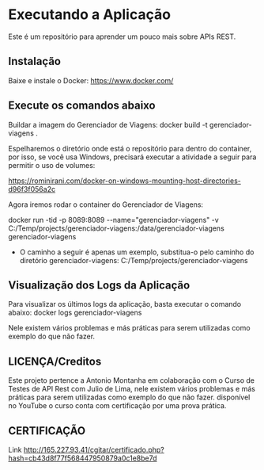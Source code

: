# Executando a Aplicação
Este é um repositório para aprender um pouco mais sobre APIs REST.

## Instalação
Baixe e instale o Docker:
https://www.docker.com/

## Execute os comandos abaixo
Buildar a imagem do Gerenciador de Viagens:
docker build -t gerenciador-viagens .

Espelharemos o diretório onde está o repositório para dentro do container, por isso, se você usa Windows, precisará executar a atividade a seguir para permitir o uso de volumes:

https://rominirani.com/docker-on-windows-mounting-host-directories-d96f3f056a2c

Agora iremos rodar o container do Gerenciador de Viagens:

docker run -tid -p 8089:8089 --name="gerenciador-viagens" -v C:/Temp/projects/gerenciador-viagens:/data/gerenciador-viagens gerenciador-viagens

- O caminho a seguir é apenas um exemplo, substitua-o pelo caminho do diretório gerenciador-viagens:
  C:/Temp/projects/gerenciador-viagens

## Visualização dos Logs da Aplicação
Para visualizar os últimos logs da aplicação, basta executar o comando abaixo:
docker logs gerenciador-viagens

Nele existem vários problemas e más práticas para serem utilizadas como exemplo do que não fazer.

## LICENÇA/Creditos 

Este projeto pertence a Antonio Montanha em colaboração com o Curso de Testes de API Rest com Julio de Lima, nele existem vários problemas e más práticas para serem utilizadas como exemplo do que não fazer. disponível no YouTube o curso conta com certificação por uma prova prática.

## CERTIFICAÇÃO
Link
http://165.227.93.41/cgitar/certificado.php?hash=cb43d8f77f568447950879a0c1e8be7d


